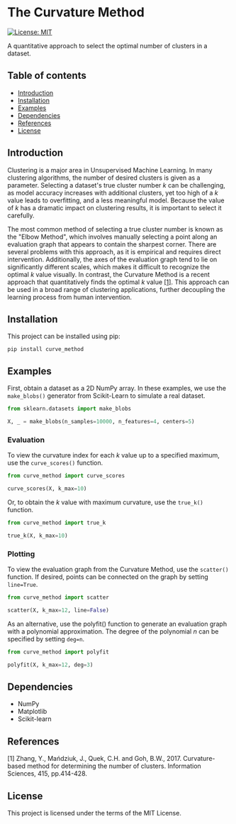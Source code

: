 # The Curvature Method
[![License: MIT](https://img.shields.io/badge/License-MIT-yellow.svg)](https://opensource.org/licenses/MIT)

A quantitative approach to select the optimal number of clusters in a dataset.

## Table of contents
* [Introduction](#introduction)
* [Installation](#installation)
* [Examples](#examples)
* [Dependencies](#dependencies)
* [References](#references)
* [License](#license)

## Introduction

Clustering is a major area in Unsupervised Machine Learning. In many
clustering algorithms, the number of desired clusters is given as a
parameter. Selecting a dataset's true cluster number _k_ can be 
challenging, as model accuracy increases with additional clusters, yet 
too high of a _k_ value leads to overfitting, and a less meaningful model. 
Because the value of _k_ has a dramatic impact on clustering results, 
it is important to select it carefully.

The most common method of selecting a true cluster number is known as
the "Elbow Method", which involves manually selecting a point along an
evaluation graph that appears to contain the sharpest corner. There are
several problems with this approach, as it is empirical and requires direct
intervention. Additionally, the axes of the evaluation graph tend to lie on 
significantly different scales, which makes it difficult to recognize the 
optimal _k_ value visually. In contrast, the Curvature Method is a recent 
approach that quantitatively finds the optimal _k_ value [[1]](#1). This 
approach can be used in a broad range of clustering applications, further 
decoupling the learning process from human intervention.

## Installation
This project can be installed using pip:
```
pip install curve_method
```

## Examples
First, obtain a dataset as a 2D NumPy array. In these examples, we use the 
`make_blobs()` generator from Scikit-Learn to simulate a real dataset.
```python
from sklearn.datasets import make_blobs

X, _ = make_blobs(n_samples=10000, n_features=4, centers=5)
```

### Evaluation
To view the curvature index for each _k_ value up to a specified maximum, 
use the `curve_scores()` function.
```python
from curve_method import curve_scores

curve_scores(X, k_max=10)
```

Or, to obtain the _k_ value with maximum curvature, use the `true_k()` 
function.
```python
from curve_method import true_k

true_k(X, k_max=10)
```

### Plotting
To view the evaluation graph from the Curvature Method, use the 
`scatter()` function. If desired, points can be connected on the graph by 
setting `line=True`.
```python
from curve_method import scatter

scatter(X, k_max=12, line=False)
```

As an alternative, use the polyfit() function to generate an evaluation 
graph with a polynomial approximation. The degree of the polynomial _n_ 
can be specified by setting `deg=n`.
```python
from curve_method import polyfit

polyfit(X, k_max=12, deg=3)
```

## Dependencies
* NumPy
* Matplotlib
* Scikit-learn

## References
<a name="1"></a>
[1] Zhang, Y., Mańdziuk, J., Quek, C.H. and Goh, B.W., 2017.
Curvature-based method for determining the number of clusters.
Information Sciences, 415, pp.414-428.

## License
This project is licensed under the terms of the MIT License.